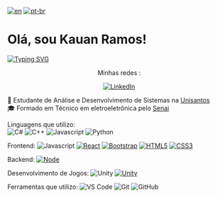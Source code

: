 [![en](https://img.shields.io/badge/lang-en-red.svg)](https://github.com/Kauan231/Kauan231/blob/main/README.md)
[![pt-br](https://img.shields.io/badge/lang-pt--br-green.svg)](https://github.com/Kauan231/Kauan231/blob/main/README.pt-br.md)

<h1> Olá, sou Kauan Ramos! </h1>

[![Typing SVG](https://readme-typing-svg.herokuapp.com?font=Fira+Code&size=15&pause=1000&color=000000&multiline=false&repeat=false&random=false&height=50&lines=Desenvolvedor+de+Jogos%2FBackend)](https://git.io/typing-svg)

<div align='center'>
Minhas redes :

[![LinkedIn](https://img.shields.io/badge/LinkedIn-0077B5?style=for-the-badge&logo=linkedin&logoColor=white)](https://www.linkedin.com/in/kauan-ramos/)
</div>

:blue_book: Estudante de Análise e Desenvolvimento de Sistemas na <a href="https://www.unisantos.br/" /> Unisantos </a>
<br>
:mortar_board: Formado em Técnico em eletroeletrônica pelo <a href="https://santos.sp.senai.br/" /> Senai </a>

Linguagens que utilizo:
<br>
![C#](https://img.shields.io/badge/C%23-239120?style=for-the-badge&logo=c-sharp&logoColor=white)
![C++](https://img.shields.io/badge/-C++-blue?logo=cplusplus)
![Javascript](https://img.shields.io/badge/Javascript-f7df1e?style=for-the-badge&logo=javascript&logoColor=white)
![Python](https://img.shields.io/badge/Python-3776ab?style=for-the-badge&logo=python&logoColor=white)

Frontend:
![Javascript](https://img.shields.io/badge/Javascript-f7df1e?style=for-the-badge&logo=javascript&logoColor=white)
[![React](https://skills.thijs.gg/icons?i=react)](https://pt.wikipedia.org/wiki/React)
[![Bootstrap](https://skills.thijs.gg/icons?i=bootstrap)](https://pt.wikipedia.org/wiki/CSS3)
[![HTML5](https://skills.thijs.gg/icons?i=html)](https://pt.wikipedia.org/wiki/HTML5)
[![CSS3](https://skills.thijs.gg/icons?i=css)](https://pt.wikipedia.org/wiki/CSS3)

Backend:
[![Node](https://skills.thijs.gg/icons?i=nodejs)](https://pt.wikipedia.org/wiki/nodejs)

Desenvolvimento de Jogos:
![Unity](https://img.shields.io/badge/Unity-000000?style=for-the-badge&logo=unity&logoColor=white)
[![Unity](https://skills.thijs.gg/icons?i=unity)](https://pt.wikipedia.org/wiki/nodejs)

Ferramentas que utilizo:
![VS Code](https://img.shields.io/badge/VS%20Code-007acc?style=for-the-badge&logo=visual-studio-code&logoColor=white)
![Git](https://img.shields.io/badge/Git-f05032?style=for-the-badge&logo=git&logoColor=white)
![GitHub](https://img.shields.io/badge/GitHub-181717?style=for-the-badge&logo=github&logoColor=white)
